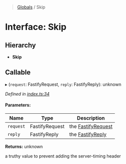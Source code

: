 > [Globals](../README.md) / Skip

# Interface: Skip

## Hierarchy

* **Skip**

## Callable

▸ (`request`: FastifyRequest, `reply`: FastifyReply): unknown

*Defined in [index.ts:34](https://github.com/sastan/fastify-server-timing/blob/main/src/index.ts#L34)*

#### Parameters:

Name | Type | Description |
------ | ------ | ------ |
`request` | FastifyRequest | the [FastifyRequest](https://www.fastify.io/docs/latest/Request/) |
`reply` | FastifyReply | the [FastifyReply](https://www.fastify.io/docs/latest/Reply/) |

**Returns:** unknown

a truthy value to prevent adding the server-timing header
